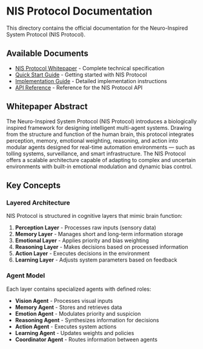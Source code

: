 # NIS Protocol Documentation

This directory contains the official documentation for the Neuro-Inspired System Protocol (NIS Protocol).

## Available Documents

- [NIS Protocol Whitepaper](NIS_Protocol_Whitepaper.pdf) - Complete technical specification
- [Quick Start Guide](Quick_Start_Guide.md) - Getting started with NIS Protocol
- [Implementation Guide](Implementation_Guide.md) - Detailed implementation instructions
- [API Reference](API_Reference.md) - Reference for the NIS Protocol API

## Whitepaper Abstract

The Neuro-Inspired System Protocol (NIS Protocol) introduces a biologically inspired framework for designing intelligent multi-agent systems. Drawing from the structure and function of the human brain, this protocol integrates perception, memory, emotional weighting, reasoning, and action into modular agents designed for real-time automation environments — such as tolling systems, surveillance, and smart infrastructure. The NIS Protocol offers a scalable architecture capable of adapting to complex and uncertain environments with built-in emotional modulation and dynamic bias control.

## Key Concepts

### Layered Architecture

NIS Protocol is structured in cognitive layers that mimic brain function:

1. **Perception Layer** - Processes raw inputs (sensory data)
2. **Memory Layer** - Manages short and long-term information storage
3. **Emotional Layer** - Applies priority and bias weighting
4. **Reasoning Layer** - Makes decisions based on processed information
5. **Action Layer** - Executes decisions in the environment
6. **Learning Layer** - Adjusts system parameters based on feedback

### Agent Model

Each layer contains specialized agents with defined roles:

- **Vision Agent** - Processes visual inputs
- **Memory Agent** - Stores and retrieves data
- **Emotion Agent** - Modulates priority and suspicion
- **Reasoning Agent** - Synthesizes information for decisions
- **Action Agent** - Executes system actions
- **Learning Agent** - Updates weights and policies
- **Coordinator Agent** - Routes information between agents 